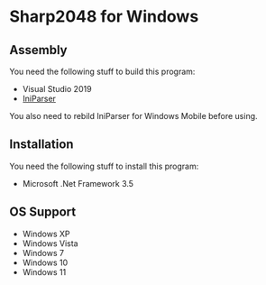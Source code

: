 # Sharp2048 for Windows

## Assembly

You need the following stuff to build this program:

 - Visual Studio 2019
 - [IniParser]

You also need to rebild IniParser for Windows Mobile before using.
 
## Installation

You need the following stuff to install this program:

 - Microsoft .Net Framework 3.5

## OS Support

 - Windows XP
 - Windows Vista
 - Windows 7
 - Windows 10
 - Windows 11

 [IniParser]: https://github.com/rickyah/ini-parser